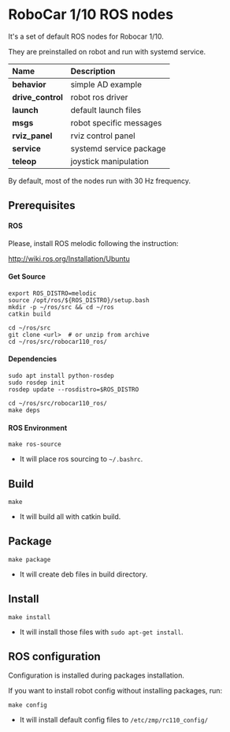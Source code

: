 # RoboCar 1/10 ROS nodes

It's a set of default ROS nodes for Robocar 1/10.

They are preinstalled on robot and run with systemd service.

| Name              | Description             |
|:------------------|:------------------------|
| **behavior**      | simple AD example       |
| **drive_control** | robot ros driver        |
| **launch**        | default launch files    |
| **msgs**          | robot specific messages |
| **rviz_panel**    | rviz control panel      |
| **service**       | systemd service package |
| **teleop**        | joystick manipulation   |

By default, most of the nodes run with 30 Hz frequency.

## Prerequisites
#### ROS

Please, install ROS melodic following the instruction:

http://wiki.ros.org/Installation/Ubuntu

#### Get Source

```
export ROS_DISTRO=melodic
source /opt/ros/${ROS_DISTRO}/setup.bash
mkdir -p ~/ros/src && cd ~/ros
catkin build

cd ~/ros/src
git clone <url>  # or unzip from archive
cd ~/ros/src/robocar110_ros/
```

#### Dependencies

```
sudo apt install python-rosdep
sudo rosdep init
rosdep update --rosdistro=$ROS_DISTRO

cd ~/ros/src/robocar110_ros/
make deps
```

#### ROS Environment

```
make ros-source
```
* It will place ros sourcing to `~/.bashrc`. 

## Build

```
make
```
* It will build all with catkin build.

## Package

```
make package
```
* It will create deb files in build directory.

## Install

```
make install
```
* It will install those files with `sudo apt-get install`.

## ROS configuration

Configuration is installed during packages installation.

If you want to install robot config without installing packages, run:
```
make config
```
* It will install default config files to `/etc/zmp/rc110_config/`
